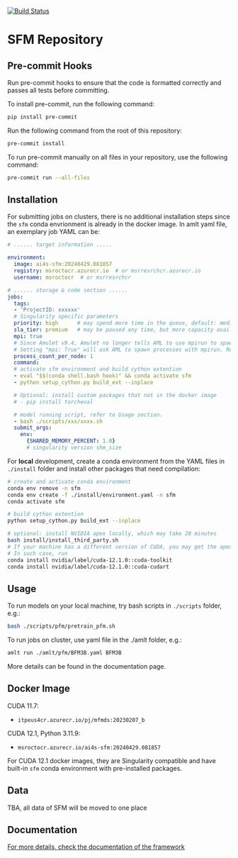 [![Build Status](https://dev.azure.com/AI4ScienceSFM/SFM_framework/_apis/build/status%2FPython%20Unit%20Tests?branchName=main)](https://dev.azure.com/AI4ScienceSFM/SFM_framework/_build/latest?definitionId=1&branchName=main)

# SFM Repository


## Pre-commit Hooks
Run pre-commit hooks to ensure that the code is formatted correctly and passes all tests before committing.

To install pre-commit, run the following command:

```bash
pip install pre-commit
```

Run the following command from the root of this repository:

```bash
pre-commit install
```

To run pre-commit manually on all files in your repository, use the following command:

```bash
pre-commit run --all-files
```

## Installation

For submitting jobs on clusters, there is no additional installation steps since the `sfm` conda envrionment is already in the docker image. In amlt yaml file, an exemplary job YAML can be:

```yaml
# ...... target information .....

environment:
  image: ai4s-sfm:20240429.081857
  registry: msroctocr.azurecr.io  # or msrresrchcr.azurecr.io
  username: msroctocr  # or msrresrchcr

# ...... storage & code section ......
jobs:
  tags:
  - 'ProjectID: xxxxxx'
  # Singularity specific parameters
  priority: high      # may spend more time in the queue, default: medium
  sla_tier: premium   # may be paused any time, but more capacity available
  mpi: true
  # Since Amulet v9.4, Amulet no longer tells AML to use mpirun to spawn processes by default
  # Setting "mpi: True" will ask AML to spawn processes with mpirun. Requires openmpi installed in the image.
  process_count_per_node: 1
  command:
  # activate sfm environment and build cython extention
  - eval "$$(conda shell.bash hook)" && conda activate sfm
  - python setup_cython.py build_ext --inplace

  # Optional: install custom packages that not in the docker image
  # - pip install torcheval

  # model running script, refer to Usage section.
  - bash ./scripts/xxx/xxxx.sh
  submit_args:
    env:
      {SHARED_MEMORY_PERCENT: 1.0}
      # singularity version shm_size
```


For **local** development, create a conda environment from the YAML files in `./install` folder and install other packages that need compilation:

```bash
# create and activate conda environment
conda env remove -n sfm
conda env create -f ./install/environment.yaml -n sfm
conda activate sfm

# build cython extention
python setup_cython.py build_ext --inplace

# optional: install NVIDIA apex locally, which may take 20 minutes
bash install/install_third_party.sh
# If your machine has a different version of CUDA, you may get the apex compile error.
# In such case, run
conda install nvidia/label/cuda-12.1.0::cuda-toolkit
conda install nvidia/label/cuda-12.1.0::cuda-cudart
```


## Usage

To run models on your local machine, try bash scripts in `./scripts` folder, e.g.:

```bash
bash ./scripts/pfm/pretrain_pfm.sh
```

To run jobs on cluster, use yaml file in the ./amlt folder, e.g.:

```bash
amlt run ./amlt/pfm/BFM3B.yaml BFM3B
```

More details can be found in the documentation page.

## Docker Image
CUDA 11.7:
- `itpeus4cr.azurecr.io/pj/mfmds:20230207_b`

CUDA 12.1, Python 3.11.9:
 - `msroctocr.azurecr.io/ai4s-sfm:20240429.081857`

For CUDA 12.1 docker images, they are Singularity compatible and have built-in `sfm` conda environment with pre-installed packages.


## Data

TBA, all data of SFM will be moved to one place

## Documentation

[ For more details, check the documentation of the framework](https://aka.ms/A4SFramework)
